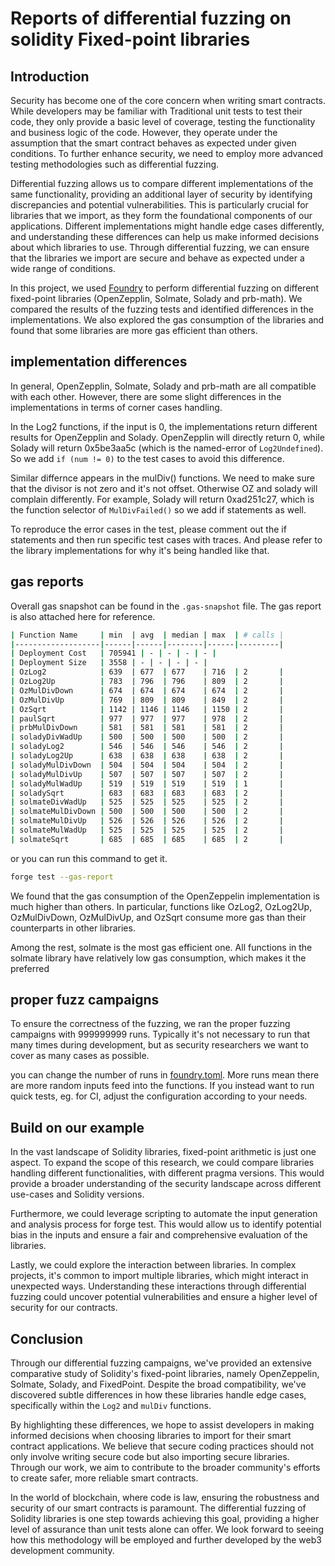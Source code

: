 # Reports of differential fuzzing on solidity Fixed-point libraries

## Introduction
Security has become one of the core concern when writing smart contracts. While developers may be familiar with Traditional unit tests to test their code, they only provide a basic level of coverage, testing the functionality and business logic of the code. However, they operate under the assumption that the smart contract behaves as expected under given conditions. To further enhance security, we need to employ more advanced testing methodologies such as differential fuzzing.

Differential fuzzing allows us to compare different implementations of the same functionality, providing an additional layer of security by identifying discrepancies and potential vulnerabilities. This is particularly crucial for libraries that we import, as they form the foundational components of our applications. Different implementations might handle edge cases differently, and understanding these differences can help us make informed decisions about which libraries to use. Through differential fuzzing, we can ensure that the libraries we import are secure and behave as expected under a wide range of conditions.

In this project, we used [Foundry](https://book.getfoundry.sh/getting-started/installation) to perform differential fuzzing on different fixed-point libraries (OpenZepplin, Solmate, Solady and prb-math). We compared the results of the fuzzing tests and identified differences in the implementations. We also explored the gas consumption of the libraries and found that some libraries are more gas efficient than others.

## implementation differences
In general, OpenZepplin, Solmate, Solady and prb-math are all compatible with each other. However, there are some slight differences in the implementations in terms of corner cases handling.

In the Log2 functions, if the input is 0, the implementations return different results for OpenZepplin and Solady. OpenZepplin will directly return 0, while Solady will return 0x5be3aa5c (which is the named-error of ```Log2Undefined```). So we add `if (num != 0)` to the test cases to avoid this difference.

Similar differnce appears in the mulDiv() functions. We need to make sure that the divisor is not zero and it's not offset. Otherwise OZ and solady will complain differently. For example, Solady will return 0xad251c27, which is the function selector of ```MulDivFailed()``` so we add if statements as well. 

To reproduce the error cases in the test, please comment out the if statements and then run specific test cases with traces. And please refer to the library implementations for why it's being handled like that. 
## gas reports
Overall gas snapshot can be found in the `.gas-snapshot` file. The gas report is also attached here for reference.
```bash
| Function Name     | min  | avg  | median | max  | # calls |
|-------------------|------|------|--------|------|---------|
| Deployment Cost   | 705941 | - | - | - | - |
| Deployment Size   | 3558 | - | - | - | - |
| OzLog2            | 639  | 677  | 677    | 716  | 2       |
| OzLog2Up          | 783  | 796  | 796    | 809  | 2       |
| OzMulDivDown      | 674  | 674  | 674    | 674  | 2       |
| OzMulDivUp        | 769  | 809  | 809    | 849  | 2       |
| OzSqrt            | 1142 | 1146 | 1146   | 1150 | 2       |
| paulSqrt          | 977  | 977  | 977    | 978  | 2       |
| prbMulDivDown     | 581  | 581  | 581    | 581  | 2       |
| soladyDivWadUp    | 500  | 500  | 500    | 500  | 2       |
| soladyLog2        | 546  | 546  | 546    | 546  | 2       |
| soladyLog2Up      | 638  | 638  | 638    | 638  | 2       |
| soladyMulDivDown  | 504  | 504  | 504    | 504  | 2       |
| soladyMulDivUp    | 507  | 507  | 507    | 507  | 2       |
| soladyMulWadUp    | 519  | 519  | 519    | 519  | 1       |
| soladySqrt        | 683  | 683  | 683    | 683  | 2       |
| solmateDivWadUp   | 525  | 525  | 525    | 525  | 2       |
| solmateMulDivDown | 500  | 500  | 500    | 500  | 2       |
| solmateMulDivUp   | 526  | 526  | 526    | 526  | 2       |
| solmateMulWadUp   | 525  | 525  | 525    | 525  | 2       |
| solmateSqrt       | 685  | 685  | 685    | 685  | 2       |
```
or you can run this command to get it. 
```bash
forge test --gas-report
```
We found that the gas consumption of the OpenZeppelin implementation is much higher than others. In particular, functions like 
OzLog2, OzLog2Up, OzMulDivDown, OzMulDivUp, and OzSqrt consume more gas than their counterparts in other libraries.

Among the rest, solmate is the most gas efficient one. All functions in the solmate library have relatively low gas consumption, which makes it the preferred

## proper fuzz campaigns
To ensure the correctness of the fuzzing, we ran the proper fuzzing campaigns with 999999999 runs. Typically it's not necessary to run that many times during development, but as security researchers we want to cover as many cases as possible.

you can change the number of runs in  [foundry.toml](foundry.toml). More runs mean there are more random inputs feed into the functions. If you instead want to run quick tests, eg. for CI, adjust the configuration according to your needs.

## Build on our example
In the vast landscape of Solidity libraries, fixed-point arithmetic is just one aspect. To expand the scope of this research, we could compare libraries handling different functionalities, with different pragma versions. This would provide a broader understanding of the security landscape across different use-cases and Solidity versions.

Furthermore, we could leverage scripting to automate the input generation and analysis process for forge test. This would allow us to identify potential bias in the inputs and ensure a fair and comprehensive evaluation of the libraries.

Lastly, we could explore the interaction between libraries. In complex projects, it's common to import multiple libraries, which might interact in unexpected ways. Understanding these interactions through differential fuzzing could uncover potential vulnerabilities and ensure a higher level of security for our contracts.

## Conclusion
Through our differential fuzzing campaigns, we've provided an extensive comparative study of Solidity's fixed-point libraries, namely OpenZeppelin, Solmate, Solady, and FixedPoint. Despite the broad compatibility, we've discovered subtle differences in how these libraries handle edge cases, specifically within the `Log2` and `mulDiv` functions.

By highlighting these differences, we hope to assist developers in making informed decisions when choosing libraries to import for their smart contract applications. We believe that secure coding practices should not only involve writing secure code but also importing secure libraries. Through our work, we aim to contribute to the broader community's efforts to create safer, more reliable smart contracts.

In the world of blockchain, where code is law, ensuring the robustness and security of our smart contracts is paramount. The differential fuzzing of Solidity libraries is one step towards achieving this goal, providing a higher level of assurance than unit tests alone can offer. We look forward to seeing how this methodology will be employed and further developed by the web3 development community.
